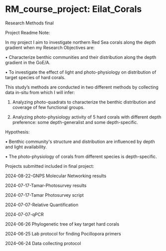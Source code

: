 # RM_course_project: Eilat_Corals
Research Methods final 

Project Readme Note:

In my project I aim to investigate northern Red Sea corals along the depth gradient when my Research Objectives are:

•	Characterize benthic communities and their distribution along the depth gradient in the GoE/A.

•	To investigate the effect of light and photo-physiology on distribution of target species of hard corals. 

This study’s methods are conducted in two different methods by collecting data in-situ from which I will infer:

1.	Analyzing photo-quadrats to characterize the benthic distribution and coverage of few functional groups.
   
2.	Analyzing photo-physiology activity of 5 hard corals with different depth preference: some depth-generalist and some depth-specific.

Hypothesis:

•	Benthic community's structure and distribution are influenced by depth and light availability.

•	The photo-physiology of corals from different species is depth-specific.   


Projects submitted included in final project: 

2024-08-22-GNPS Molecular Networking results

2024-07-17-Tamar-Photosurvey results

2024-07-17-Tamar Photosurvey script

2024-07-07-Relative Quantification

2024-07-07-qPCR

2024-06-26 Phylogenetic tree of key target hard corals

2024-06-25 Lab protocol for finding Pocillopora primers

2024–06-24 Data collecting protocol
